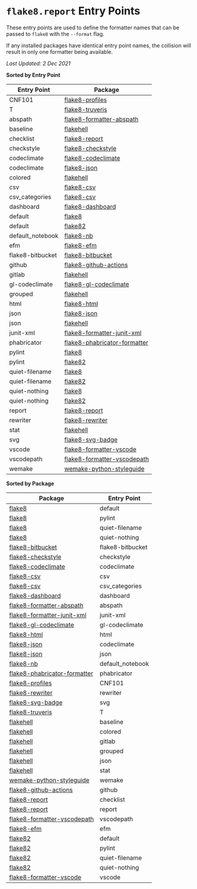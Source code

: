 `flake8.report` Entry Points
============================

These entry points are used to define the formatter names
that can be passed to `flake8` with the `--format` flag.

If any installed packages have identical entry point names,
the collision will result in only one formatter being available.


*Last Updated:  2 Dec 2021*


**Sorted by Entry Point**

Entry Point|Package
-|-
CNF101|[flake8-profiles](https://pypi.org/project/flake8-profiles)
T|[flake8-truveris](https://pypi.org/project/flake8-truveris)
abspath|[flake8-formatter-abspath](https://pypi.org/project/flake8-formatter-abspath)
baseline|[flakehell](https://pypi.org/project/flakehell)
checklist|[flake8-report](https://pypi.org/project/flake8-report)
checkstyle|[flake8-checkstyle](https://pypi.org/project/flake8-checkstyle)
codeclimate|[flake8-codeclimate](https://pypi.org/project/flake8-codeclimate)
codeclimate|[flake8-json](https://pypi.org/project/flake8-json)
colored|[flakehell](https://pypi.org/project/flakehell)
csv|[flake8-csv](https://pypi.org/project/flake8-csv)
csv_categories|[flake8-csv](https://pypi.org/project/flake8-csv)
dashboard|[flake8-dashboard](https://pypi.org/project/flake8-dashboard)
default|[flake8](https://pypi.org/project/flake8)
default|[flake82](https://pypi.org/project/flake82)
default_notebook|[flake8-nb](https://pypi.org/project/flake8-nb)
efm|[flake8-efm](https://pypi.org/project/flake8-efm)
flake8-bitbucket|[flake8-bitbucket](https://pypi.org/project/flake8-bitbucket)
github|[flake8-github-actions](https://pypi.org/project/flake8-github-actions)
gitlab|[flakehell](https://pypi.org/project/flakehell)
gl-codeclimate|[flake8-gl-codeclimate](https://pypi.org/project/flake8-gl-codeclimate)
grouped|[flakehell](https://pypi.org/project/flakehell)
html|[flake8-html](https://pypi.org/project/flake8-html)
json|[flake8-json](https://pypi.org/project/flake8-json)
json|[flakehell](https://pypi.org/project/flakehell)
junit-xml|[flake8-formatter-junit-xml](https://pypi.org/project/flake8-formatter-junit-xml)
phabricator|[flake8-phabricator-formatter](https://pypi.org/project/flake8-phabricator-formatter)
pylint|[flake8](https://pypi.org/project/flake8)
pylint|[flake82](https://pypi.org/project/flake82)
quiet-filename|[flake8](https://pypi.org/project/flake8)
quiet-filename|[flake82](https://pypi.org/project/flake82)
quiet-nothing|[flake8](https://pypi.org/project/flake8)
quiet-nothing|[flake82](https://pypi.org/project/flake82)
report|[flake8-report](https://pypi.org/project/flake8-report)
rewriter|[flake8-rewriter](https://pypi.org/project/flake8-rewriter)
stat|[flakehell](https://pypi.org/project/flakehell)
svg|[flake8-svg-badge](https://pypi.org/project/flake8-svg-badge)
vscode|[flake8-formatter-vscode](https://pypi.org/project/flake8-formatter-vscode)
vscodepath|[flake8-formatter-vscodepath](https://pypi.org/project/flake8-formatter-vscodepath)
wemake|[wemake-python-styleguide](https://pypi.org/project/wemake-python-styleguide)



**Sorted by Package**

Package|Entry Point
-|-
[flake8](https://pypi.org/project/flake8)|default
[flake8](https://pypi.org/project/flake8)|pylint
[flake8](https://pypi.org/project/flake8)|quiet-filename
[flake8](https://pypi.org/project/flake8)|quiet-nothing
[flake8-bitbucket](https://pypi.org/project/flake8-bitbucket)|flake8-bitbucket
[flake8-checkstyle](https://pypi.org/project/flake8-checkstyle)|checkstyle
[flake8-codeclimate](https://pypi.org/project/flake8-codeclimate)|codeclimate
[flake8-csv](https://pypi.org/project/flake8-csv)|csv
[flake8-csv](https://pypi.org/project/flake8-csv)|csv_categories
[flake8-dashboard](https://pypi.org/project/flake8-dashboard)|dashboard
[flake8-formatter-abspath](https://pypi.org/project/flake8-formatter-abspath)|abspath
[flake8-formatter-junit-xml](https://pypi.org/project/flake8-formatter-junit-xml)|junit-xml
[flake8-gl-codeclimate](https://pypi.org/project/flake8-gl-codeclimate)|gl-codeclimate
[flake8-html](https://pypi.org/project/flake8-html)|html
[flake8-json](https://pypi.org/project/flake8-json)|codeclimate
[flake8-json](https://pypi.org/project/flake8-json)|json
[flake8-nb](https://pypi.org/project/flake8-nb)|default_notebook
[flake8-phabricator-formatter](https://pypi.org/project/flake8-phabricator-formatter)|phabricator
[flake8-profiles](https://pypi.org/project/flake8-profiles)|CNF101
[flake8-rewriter](https://pypi.org/project/flake8-rewriter)|rewriter
[flake8-svg-badge](https://pypi.org/project/flake8-svg-badge)|svg
[flake8-truveris](https://pypi.org/project/flake8-truveris)|T
[flakehell](https://pypi.org/project/flakehell)|baseline
[flakehell](https://pypi.org/project/flakehell)|colored
[flakehell](https://pypi.org/project/flakehell)|gitlab
[flakehell](https://pypi.org/project/flakehell)|grouped
[flakehell](https://pypi.org/project/flakehell)|json
[flakehell](https://pypi.org/project/flakehell)|stat
[wemake-python-styleguide](https://pypi.org/project/wemake-python-styleguide)|wemake
[flake8-github-actions](https://pypi.org/project/flake8-github-actions)|github
[flake8-report](https://pypi.org/project/flake8-report)|checklist
[flake8-report](https://pypi.org/project/flake8-report)|report
[flake8-formatter-vscodepath](https://pypi.org/project/flake8-formatter-vscodepath)|vscodepath
[flake8-efm](https://pypi.org/project/flake8-efm)|efm
[flake82](https://pypi.org/project/flake82)|default
[flake82](https://pypi.org/project/flake82)|pylint
[flake82](https://pypi.org/project/flake82)|quiet-filename
[flake82](https://pypi.org/project/flake82)|quiet-nothing
[flake8-formatter-vscode](https://pypi.org/project/flake8-formatter-vscode)|vscode

